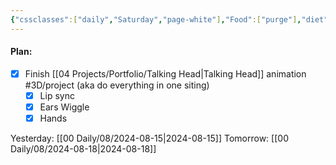 ```yaml
---
{"cssclasses":["daily","Saturday","page-white"],"Food":["purge"],"diet":false,"cals":false,"date":"2024-08-17","share":true,"dg-publish":true,"permalink":"/00-daily/08/2024-08-17/","contentClasses":"daily Saturday page-white","dgPassFrontmatter":true,"noteIcon":"","created":"2025-01-21T01:20:16.271+10:00","updated":"2025-01-21T15:25:26.711+10:00"}
---
```


#### Plan:
- [x] Finish [[04 Projects/Portfolio/Talking Head\|Talking Head]] animation #3D/project (aka do everything in one siting)
	- [x] Lip sync
	- [x] Ears Wiggle
	- [x] Hands

Yesterday: [[00 Daily/08/2024-08-15\|2024-08-15]]
Tomorrow: [[00 Daily/08/2024-08-18\|2024-08-18]]